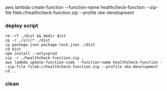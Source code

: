 aws lambda create-function --function-name healthcheck-function --zip-file fileb://healthcheck-function.zip --profile vke-development

### deploy script

```
rm -rf ./dist && mkdir dist
cp -r ./src/* ./dist
cp package.json package-lock.json ./dist
cd dist
npm install --only=prod
zip -r ./healthcheck-function.zip .
aws lambda update-function-code --function-name healthcheck-function --zip-file fileb://healthcheck-function.zip --profile vke-development
cd ..
```

### clean 
